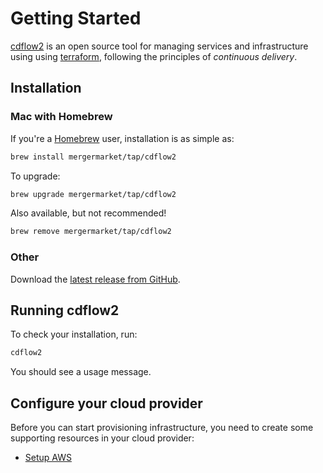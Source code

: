 # Getting Started

[cdflow2](/) is an open source tool for managing services and infrastructure using
using [terraform](https://terraform.io), following the principles of *continuous delivery*.

## Installation

### Mac with Homebrew

If you're a [Homebrew](https://brew.sh/) user, installation is as simple as:

```sh
brew install mergermarket/tap/cdflow2
```

To upgrade:

```sh
brew upgrade mergermarket/tap/cdflow2
```

Also available, but not recommended!

```sh
brew remove mergermarket/tap/cdflow2
```

### Other

Download the [latest release from GitHub](https://github.com/mergermarket/cdflow2/releases).

## Running cdflow2

To check your installation, run:

```sh
cdflow2
```

You should see a usage message.

## Configure your cloud provider

Before you can start provisioning infrastructure, you need to create some supporting resources in your cloud provider:

* [Setup AWS](aws/)